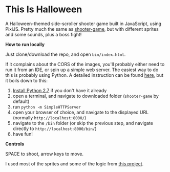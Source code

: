# This Is Halloween #

A Halloween-themed side-scroller shooter game built in JavaScript, using PixiJS. Pretty much the same as
[shooter-game](https://github.com/dgyarmati/shooter-game), but with different sprites and some sounds, plus a boss fight!

**How to run locally**

Just clone/download the repo, and open `bin/index.html`.

If it complains about the CORS of the images, you'll probably either need to run it from an IDE, or spin 
up a simple web server. The easiest way to do this is probably using Python. A detailed instruction can be found 
[here](http://duspviz.mit.edu/tutorials/localhost-servers/#python-simple-server), but it boils down to this:

1. [Install Python 2.7](https://www.python.org/downloads/) if you don't have it already
2. open a terminal, and navigate to downloaded folder (`shooter-game` by default)
3. run `python -m SimpleHTTPServer`
4. open your browser of choice, and navigate to the displayed URL (normally `http://localhost:8000/`)
5. navigate to the `/bin` folder (or skip the previous step, and navigate directly to `http://localhost:8000/bin/`)
6. have fun!
   
**Controls**
 
SPACE to shoot, arrow keys to move.

I used most of the sprites and some of the logic from [this project](https://github.com/Karzam/Spaceship_Tutorial_Part_1).

